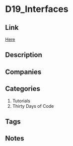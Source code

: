 # D19_Interfaces

## Link

[Here](https://www.hackerrank.com/challenges/30-interfaces)

## Description

## Companies

## Categories

1. Tutorials
1. Thirty Days of Code

## Tags

## Notes